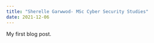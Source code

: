```yaml
---
title: "Sherelle Garwwod- MSc Cyber Security Studies"
date: 2021-12-06
---
```

My first blog post. 
